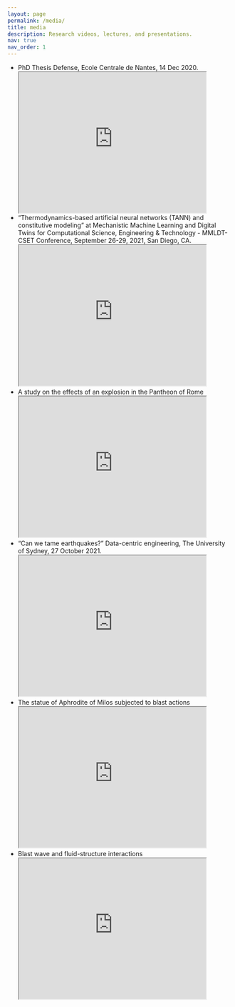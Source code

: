 ```yaml
---
layout: page
permalink: /media/
title: media
description: Research videos, lectures, and presentations.
nav: true
nav_order: 1
---
```

<!-- _pages/publications.md -->


<ul>
  <li><div>PhD Thesis Defense, Ecole Centrale de Nantes, 14 Dec 2020.</div>


  <iframe width="420" height="315" src="https://www.youtube.com/embed/9EzR6C18zWk">
  </iframe>
  </li>
  <li>“Thermodynamics-based artificial neural networks (TANN) and constitutive modeling” at Mechanistic Machine Learning and Digital Twins for Computational Science, Engineering & Technology - MMLDT-CSET Conference, September 26-29, 2021, San Diego, CA.

  <iframe width="420" height="315" src="https://www.youtube.com/embed/p6UJ03P6LUY">
  </iframe></li>
  <li>A study on the effects of an explosion in the Pantheon of Rome
  <iframe width="420" height="315" src="https://www.youtube.com/embed/mkXCM-PEsv8">
  </iframe></li>

  <li>“Can we tame earthquakes?” Data-centric engineering, The University of Sydney, 27 October 2021.
  <iframe width="420" height="315" src="https://www.youtube.com/embed/Za5t8LVWl-Q">
  </iframe></li>

  <li>The statue of Aphrodite of Milos subjected to blast actions
  <iframe width="420" height="315" src="https://www.youtube.com/embed/IgHzwOfQfTI">
  </iframe></li>


  <li>Blast wave and fluid-structure interactions
  <iframe width="420" height="315" src="https://www.youtube.com/embed/Bp5-QypZLio">
  </iframe></li>
</ul>
